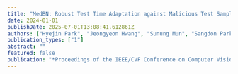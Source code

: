 ```yaml
---
title: "MedBN: Robust Test Time Adaptation against Malicious Test Samples"
date: 2024-01-01
publishDate: 2025-07-01T13:08:41.612861Z
authors: ["Hyejin Park", "Jeongyeon Hwang", "Sunung Mun", "Sangdon Park", "Jungseul Ok"]
publication_types: ["1"]
abstract: ""
featured: false
publication: "*Proceedings of the IEEE/CVF Conference on Computer Vision and Pattern Recognition (CVPR)*"
---
```


